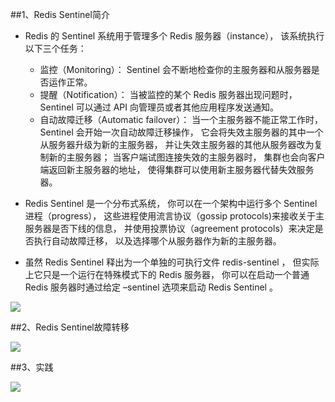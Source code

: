 ##1、Redis Sentinel简介

- Redis 的 Sentinel 系统用于管理多个 Redis 服务器（instance）， 该系统执行以下三个任务： 
   -  监控（Monitoring）： Sentinel 会不断地检查你的主服务器和从服务器是否运作正常。
   -  提醒（Notification）： 当被监控的某个 Redis 服务器出现问题时， Sentinel 可以通过 API 向管理员或者其他应用程序发送通知。
   -  自动故障迁移（Automatic failover）： 当一个主服务器不能正常工作时， Sentinel 会开始一次自动故障迁移操作， 它会将失效主服务器的其中一个从服务器升级为新的主服务器， 并让失效主服务器的其他从服务器改为复制新的主服务器； 当客户端试图连接失效的主服务器时， 集群也会向客户端返回新主服务器的地址， 使得集群可以使用新主服务器代替失效服务器。

-  Redis Sentinel 是一个分布式系统， 你可以在一个架构中运行多个 Sentinel 进程（progress）， 这些进程使用流言协议（gossip protocols)来接收关于主服务器是否下线的信息， 并使用投票协议（agreement protocols）来决定是否执行自动故障迁移， 以及选择哪个从服务器作为新的主服务器。

-  虽然 Redis Sentinel 释出为一个单独的可执行文件 redis-sentinel ， 但实际上它只是一个运行在特殊模式下的 Redis 服务器， 你可以在启动一个普通 Redis 服务器时通过给定 –sentinel 选项来启动 Redis Sentinel 。

  ![](http://ovsiiuil2.bkt.clouddn.com/Xnip2018-07-184_13-38-55.png)
  
##2、Redis Sentinel故障转移
     
![](http://ovsiiuil2.bkt.clouddn.com/Xnip2018-07-184_13-41-21.png)
       
##3、实践

 ![](http://ovsiiuil2.bkt.clouddn.com/Xnip2018-07-184_13-58-23.png)
      

